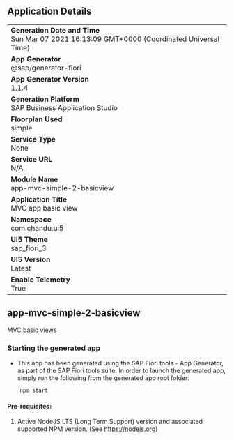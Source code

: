 ## Application Details
|               |
| ------------- |
|**Generation Date and Time**<br>Sun Mar 07 2021 16:13:09 GMT+0000 (Coordinated Universal Time)|
|**App Generator**<br>@sap/generator-fiori|
|**App Generator Version**<br>1.1.4|
|**Generation Platform**<br>SAP Business Application Studio|
|**Floorplan Used**<br>simple|
|**Service Type**<br>None|
|**Service URL**<br>N/A
|**Module Name**<br>app-mvc-simple-2-basicview|
|**Application Title**<br>MVC app basic view|
|**Namespace**<br>com.chandu.ui5|
|**UI5 Theme**<br>sap_fiori_3|
|**UI5 Version**<br>Latest|
|**Enable Telemetry**<br>True|

## app-mvc-simple-2-basicview

MVC basic views

### Starting the generated app

-   This app has been generated using the SAP Fiori tools - App Generator, as part of the SAP Fiori tools suite.  In order to launch the generated app, simply run the following from the generated app root folder:

```
    npm start
```


#### Pre-requisites:

1. Active NodeJS LTS (Long Term Support) version and associated supported NPM version.  (See https://nodejs.org)


